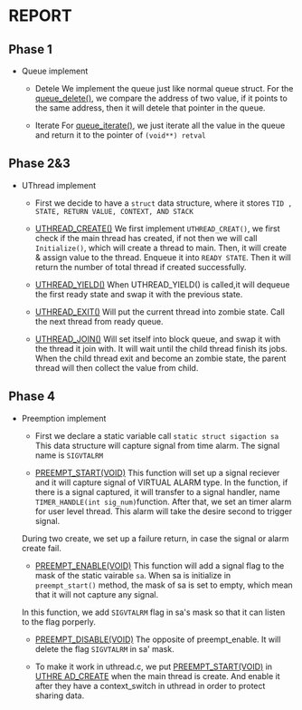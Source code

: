 # REPORT #

## Phase 1 ##
- Queue implement
	- Detele 
	We implement the queue just like normal queue struct. For the 
	[queue_delete()](https://github.com/zhongquanchen/ecs150proj2/blob/a91cac83b8121994c44e50d56bd17bd812bd6ccc/libuthread/queue.c#L77), we compare the address of two value, if it points to
	the same address, then it will detele that pointer in the queue.

	- Iterate
	For [queue_iterate()](https://github.com/zhongquanchen/ecs150proj2/blob/a91cac83b8121994c44e50d56bd17bd812bd6ccc/libuthread/queue.c#L111), we just iterate all the value in the queue and 
	return it to the pointer of ` (void**) retval ` 

## Phase 2&3 ##
- UThread implement
	- First we decide to have a ` struct ` data structure, where it stores ` TID
	, STATE, RETURN VALUE, CONTEXT, AND STACK ` 

	- [UTHREAD_CREATE()](https://github.com/zhongquanchen/ecs150proj2/blob/a91cac83b8121994c44e50d56bd17bd812bd6ccc/libuthread/uthread.c#L129)
	We first implement ` UTHREAD_CREAT() `, we first check if the main thread 
	has created, if not then we will call ` Initialize() `, which will create a
	thread to main. Then, it will create & assign value to the thread. Enqueue 
	it into ` READY STATE `. Then it will return the number of total thread if 
	created successfully. 

	- [UTHREAD_YIELD()](https://github.com/zhongquanchen/ecs150proj2/blob/a91cac83b8121994c44e50d56bd17bd812bd6ccc/libuthread/uthread.c#L54)
	When UTHREAD_YIELD() is called,it will dequeue the first ready state and 
	swap it with the previous state. 

	- [UTHREAD_EXIT()](https://github.com/zhongquanchen/ecs150proj2/blob/a91cac83b8121994c44e50d56bd17bd812bd6ccc/libuthread/uthread.c#L158)
	Will put the current thread into zombie state. Call the next thread from 
	ready queue. 

	- [UTHREAD_JOIN()](https://github.com/zhongquanchen/ecs150proj2/blob/a91cac83b8121994c44e50d56bd17bd812bd6ccc/libuthread/uthread.c#L191)
	Will set itself into block queue, and swap it with the thread it join with.
	It will wait until the child thread finish its jobs. When the child thread
	exit and become an zombie state, the parent thread will then collect the 
	value from child. 

## Phase 4 ##
- Preemption implement 
	- First we declare a static variable call ` static struct sigaction sa `
	This data structure will capture signal from time alarm. The signal name 
	is ` SIGVTALRM `

	- [PREEMPT_START(VOID)](https://github.com/zhongquanchen/ecs150proj2/blob/a91cac83b8121994c44e50d56bd17bd812bd6ccc/libuthread/preempt.c#L44)
	This function will set up a signal reciever and it will capture signal
	of VIRTUAL ALARM type. In the function, if there is a signal captured, 
	it will transfer to a signal handler, name ` TIMER_HANDLE(int sig_num) `function. 
	After that, we set an timer alarm for user level thread.
	This alarm will take the desire second to trigger signal. 
	
	During two create, we set up a failure return, in case the signal or
	alarm create fail.

	- [PREEMPT_ENABLE(VOID)](https://github.com/zhongquanchen/ecs150proj2/blob/a91cac83b8121994c44e50d56bd17bd812bd6ccc/libuthread/preempt.c#L36)
	This function will add a signal flag to the mask of the static vairable
	` sa `. When sa is initialize in ` preempt_start() ` method, the mask of
	sa is set to empty, which mean that it will not capture any signal.

	In this function, we add ` SIGVTALRM ` flag in sa's mask so that it can
	listen to the flag porperly.

	- [PREEMPT_DISABLE(VOID)](https://github.com/zhongquanchen/ecs150proj2/blob/a91cac83b8121994c44e50d56bd17bd812bd6ccc/libuthread/preempt.c#L28)
	The opposite of preempt_enable. It will delete the flag ` SIGVTALRM ` in
	sa' mask.

	- To make it work in uthread.c, we put [PREEMPT_START(VOID)](https://github.com/zhongquanchen/ecs150proj2/blob/a91cac83b8121994c44e50d56bd17bd812bd6ccc/libuthread/preempt.c#L44) in [UTHRE	AD_CREATE](https://github.com/zhongquanchen/ecs150proj2/blob/a91cac83b8121994c44e50d56bd17bd812bd6ccc/libuthread/uthread.c#L129) when the main thread is create. And enable it after they 
	have a context_switch in uthread in order to protect sharing data.

 	












